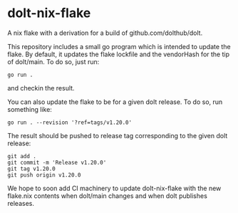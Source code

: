 dolt-nix-flake
==============

A nix flake with a derivation for a build of github.com/dolthub/dolt.

This repository includes a small go program which is intended to update the
flake. By default, it updates the flake lockfile and the vendorHash for the tip
of dolt/main. To do so, just run:

```
go run .
```

and checkin the result.

You can also update the flake to be for a given dolt release. To do so, run
something like:

```
go run . --revision '?ref=tags/v1.20.0'
```

The result should be pushed to release tag corresponding to the given dolt
release:

```
git add .
git commit -m 'Release v1.20.0'
git tag v1.20.0
git push origin v1.20.0
```

We hope to soon add CI machinery to update dolt-nix-flake with the new
flake.nix contents when dolt/main changes and when dolt publishes releases.
